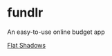 fundlr
========
An easy-to-use online budget app

[Flat Shadows](http://flattyshadow.com)

[](http://designmodo.com/wp-content/themes/designmodov2.1/square-ui/images/big_previews/components_1.jpg)
[](http://designmodo.com/wp-content/themes/designmodov2.1/square-ui/images/big_previews/components_2.jpg)
[](http://designmodo.com/wp-content/themes/designmodov2.1/square-ui/images/big_previews/components_3.jpg)
